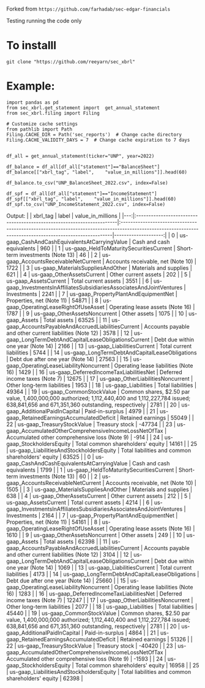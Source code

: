 Forked from `https://github.com/farhadab/sec-edgar-financials`

Testing running the code only

# To installl
`git clone "https://github.com/reeyarn/sec_xbrl"`


# Example:



```
import pandas as pd
from sec_xbrl.get_statement import  get_annual_statement
from sec_xbrl.filing import Filing

# Customize cache settings
from pathlib import Path
Filing.CACHE_DIR = Path('sec_reports')  # Change cache directory
Filing.CACHE_VALIDITY_DAYS = 7  # Change cache expiration to 7 days


df_all = get_annual_statement(ticker="UNP", year=2022)

df_balance = df_all[df_all["statement"]=="BalanceSheet"]
df_balance[["xbrl_tag",	"label",	"value_in_millions"]].head(60)

df_balance.to_csv("UNP_BalanceSheet_2022.csv", index=False)

df_spf = df_all[df_all["statement"]=="IncomeStatement"]
df_spf[["xbrl_tag",	"label",	"value_in_millions"]].head(60)
df_spf.to_csv("UNP_IncomeStatement_2022.csv", index=False)

```

Output:
|    | xbrl_tag                                                              | label                                                                                                                                                   |   value_in_millions |
|---:|:----------------------------------------------------------------------|:--------------------------------------------------------------------------------------------------------------------------------------------------------|--------------------:|
|  0 | us-gaap_CashAndCashEquivalentsAtCarryingValue                         | Cash and cash equivalents                                                                                                                               |                 960 |
|  1 | us-gaap_HeldToMaturitySecuritiesCurrent                               | Short-term investments (Note 13)                                                                                                                        |                  46 |
|  2 | us-gaap_AccountsReceivableNetCurrent                                  | Accounts receivable, net (Note 10)                                                                                                                      |                1722 |
|  3 | us-gaap_MaterialsSuppliesAndOther                                     | Materials and supplies                                                                                                                                  |                 621 |
|  4 | us-gaap_OtherAssetsCurrent                                            | Other current assets                                                                                                                                    |                 202 |
|  5 | us-gaap_AssetsCurrent                                                 | Total current assets                                                                                                                                    |                3551 |
|  6 | us-gaap_InvestmentsInAffiliatesSubsidiariesAssociatesAndJointVentures | Investments                                                                                                                                             |                2241 |
|  7 | us-gaap_PropertyPlantAndEquipmentNet                                  | Properties, net (Note 11)                                                                                                                               |               54871 |
|  8 | us-gaap_OperatingLeaseRightOfUseAsset                                 | Operating lease assets (Note 16)                                                                                                                        |                1787 |
|  9 | us-gaap_OtherAssetsNoncurrent                                         | Other assets                                                                                                                                            |                1075 |
| 10 | us-gaap_Assets                                                        | Total assets                                                                                                                                            |               63525 |
| 11 | us-gaap_AccountsPayableAndAccruedLiabilitiesCurrent                   | Accounts payable and other current liabilities (Note 12)                                                                                                |                3578 |
| 12 | us-gaap_LongTermDebtAndCapitalLeaseObligationsCurrent                 | Debt due within one year (Note 14)                                                                                                                      |                2166 |
| 13 | us-gaap_LiabilitiesCurrent                                            | Total current liabilities                                                                                                                               |                5744 |
| 14 | us-gaap_LongTermDebtAndCapitalLeaseObligations                        | Debt due after one year (Note 14)                                                                                                                       |               27563 |
| 15 | us-gaap_OperatingLeaseLiabilityNoncurrent                             | Operating lease liabilities (Note 16)                                                                                                                   |                1429 |
| 16 | us-gaap_DeferredIncomeTaxLiabilitiesNet                               | Deferred income taxes (Note 7)                                                                                                                          |               12675 |
| 17 | us-gaap_OtherLiabilitiesNoncurrent                                    | Other long-term liabilities                                                                                                                             |                1953 |
| 18 | us-gaap_Liabilities                                                   | Total liabilities                                                                                                                                       |               49364 |
| 19 | us-gaap_CommonStockValue                                              | Common shares, $2.50 par value, 1,400,000,000 authorized; 1,112,440,400 and 1,112,227,784 issued; 638,841,656 and 671,351,360 outstanding, respectively |                2781 |
| 20 | us-gaap_AdditionalPaidInCapital                                       | Paid-in-surplus                                                                                                                                         |                4979 |
| 21 | us-gaap_RetainedEarningsAccumulatedDeficit                            | Retained earnings                                                                                                                                       |               55049 |
| 22 | us-gaap_TreasuryStockValue                                            | Treasury stock                                                                                                                                          |              -47734 |
| 23 | us-gaap_AccumulatedOtherComprehensiveIncomeLossNetOfTax               | Accumulated other comprehensive loss (Note 9)                                                                                                           |                -914 |
| 24 | us-gaap_StockholdersEquity                                            | Total common shareholders' equity                                                                                                                       |               14161 |
| 25 | us-gaap_LiabilitiesAndStockholdersEquity                              | Total liabilities and common shareholders' equity                                                                                                       |               63525 |
|  0 | us-gaap_CashAndCashEquivalentsAtCarryingValue                         | Cash and cash equivalents                                                                                                                               |                1799 |
|  1 | us-gaap_HeldToMaturitySecuritiesCurrent                               | Short-term investments (Note 13)                                                                                                                        |                  60 |
|  2 | us-gaap_AccountsReceivableNetCurrent                                  | Accounts receivable, net (Note 10)                                                                                                                      |                1505 |
|  3 | us-gaap_MaterialsSuppliesAndOther                                     | Materials and supplies                                                                                                                                  |                 638 |
|  4 | us-gaap_OtherAssetsCurrent                                            | Other current assets                                                                                                                                    |                 212 |
|  5 | us-gaap_AssetsCurrent                                                 | Total current assets                                                                                                                                    |                4214 |
|  6 | us-gaap_InvestmentsInAffiliatesSubsidiariesAssociatesAndJointVentures | Investments                                                                                                                                             |                2164 |
|  7 | us-gaap_PropertyPlantAndEquipmentNet                                  | Properties, net (Note 11)                                                                                                                               |               54161 |
|  8 | us-gaap_OperatingLeaseRightOfUseAsset                                 | Operating lease assets (Note 16)                                                                                                                        |                1610 |
|  9 | us-gaap_OtherAssetsNoncurrent                                         | Other assets                                                                                                                                            |                 249 |
| 10 | us-gaap_Assets                                                        | Total assets                                                                                                                                            |               62398 |
| 11 | us-gaap_AccountsPayableAndAccruedLiabilitiesCurrent                   | Accounts payable and other current liabilities (Note 12)                                                                                                |                3104 |
| 12 | us-gaap_LongTermDebtAndCapitalLeaseObligationsCurrent                 | Debt due within one year (Note 14)                                                                                                                      |                1069 |
| 13 | us-gaap_LiabilitiesCurrent                                            | Total current liabilities                                                                                                                               |                4173 |
| 14 | us-gaap_LongTermDebtAndCapitalLeaseObligations                        | Debt due after one year (Note 14)                                                                                                                       |               25660 |
| 15 | us-gaap_OperatingLeaseLiabilityNoncurrent                             | Operating lease liabilities (Note 16)                                                                                                                   |                1283 |
| 16 | us-gaap_DeferredIncomeTaxLiabilitiesNet                               | Deferred income taxes (Note 7)                                                                                                                          |               12247 |
| 17 | us-gaap_OtherLiabilitiesNoncurrent                                    | Other long-term liabilities                                                                                                                             |                2077 |
| 18 | us-gaap_Liabilities                                                   | Total liabilities                                                                                                                                       |               45440 |
| 19 | us-gaap_CommonStockValue                                              | Common shares, $2.50 par value, 1,400,000,000 authorized; 1,112,440,400 and 1,112,227,784 issued; 638,841,656 and 671,351,360 outstanding, respectively |                2781 |
| 20 | us-gaap_AdditionalPaidInCapital                                       | Paid-in-surplus                                                                                                                                         |                4864 |
| 21 | us-gaap_RetainedEarningsAccumulatedDeficit                            | Retained earnings                                                                                                                                       |               51326 |
| 22 | us-gaap_TreasuryStockValue                                            | Treasury stock                                                                                                                                          |              -40420 |
| 23 | us-gaap_AccumulatedOtherComprehensiveIncomeLossNetOfTax               | Accumulated other comprehensive loss (Note 9)                                                                                                           |               -1593 |
| 24 | us-gaap_StockholdersEquity                                            | Total common shareholders' equity                                                                                                                       |               16958 |
| 25 | us-gaap_LiabilitiesAndStockholdersEquity                              | Total liabilities and common shareholders' equity                                                                                                       |               62398 |
